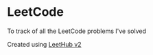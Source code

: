 # LeetCode
To track of all the LeetCode problems I've solved


Created using [LeetHub v2](https://github.com/arunbhardwaj/LeetHub-2.0)
